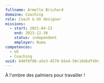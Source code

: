 ```yaml
---
fullname: Armelle Brichard
domaine: Coaching
role: Coach & UX designer
missions:
  - start: 2021-04-23
    end: 2023-12-30
    status: independent
    employer: Numa
competences:
  - UX
  - Coaching
uuid: 848f8f08-a5e3-4570-b5e4-50c18dbdf49c
---
```

À l'ombre des palmiers pour travailler !